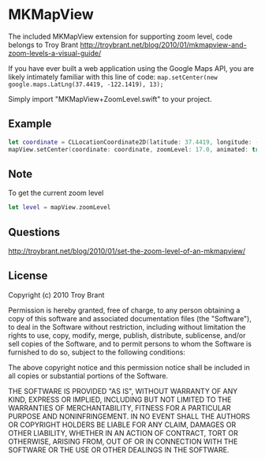 # MKMapView

The included MKMapView extension for supporting zoom level, code belongs to Troy Brant
http://troybrant.net/blog/2010/01/mkmapview-and-zoom-levels-a-visual-guide/

If you have ever built a web application using the Google Maps API, you are likely intimately familiar with this line of code:
`map.setCenter(new google.maps.LatLng(37.4419, -122.1419), 13);`

Simply import "MKMapView+ZoomLevel.swift" to your project. 

## Example

```swift
let coordinate = CLLocationCoordinate2D(latitude: 37.4419, longitude: -122.1419)
mapView.setCenter(coordinate: coordinate, zoomLevel: 17.0, animated: true)
```

## Note
To get the current zoom level 

```swift
let level = mapView.zoomLevel
```

## Questions
http://troybrant.net/blog/2010/01/set-the-zoom-level-of-an-mkmapview/

## License
Copyright (c) 2010 Troy Brant

Permission is hereby granted, free of charge, to any person obtaining a copy
of this software and associated documentation files (the "Software"), to deal
in the Software without restriction, including without limitation the rights
to use, copy, modify, merge, publish, distribute, sublicense, and/or sell
copies of the Software, and to permit persons to whom the Software is
furnished to do so, subject to the following conditions:

The above copyright notice and this permission notice shall be included in
all copies or substantial portions of the Software.

THE SOFTWARE IS PROVIDED "AS IS", WITHOUT WARRANTY OF ANY KIND, EXPRESS OR
IMPLIED, INCLUDING BUT NOT LIMITED TO THE WARRANTIES OF MERCHANTABILITY,
FITNESS FOR A PARTICULAR PURPOSE AND NONINFRINGEMENT. IN NO EVENT SHALL THE
AUTHORS OR COPYRIGHT HOLDERS BE LIABLE FOR ANY CLAIM, DAMAGES OR OTHER
LIABILITY, WHETHER IN AN ACTION OF CONTRACT, TORT OR OTHERWISE, ARISING FROM,
OUT OF OR IN CONNECTION WITH THE SOFTWARE OR THE USE OR OTHER DEALINGS IN
THE SOFTWARE.


